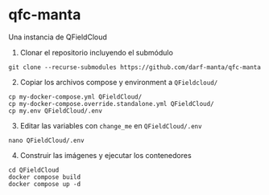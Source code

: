 # qfc-manta
Una instancia de QFieldCloud

1. Clonar el repositorio incluyendo el submódulo

`git clone --recurse-submodules https://github.com/darf-manta/qfc-manta`

2. Copiar los archivos compose y environment a `QFieldcloud/`

```
cp my-docker-compose.yml QFieldCloud/
cp my-docker-compose.override.standalone.yml QFieldCloud/
cp my.env QFieldCloud/.env
```

3. Editar las variables con `change_me` en `QFieldCloud/.env`

`nano QFieldCloud/.env`

4. Construir las imágenes y ejecutar los contenedores

```
cd QFieldCloud
docker compose build
docker compose up -d
```
